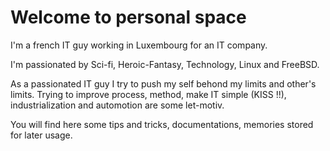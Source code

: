 # Welcome to personal space

I'm a french IT guy working in Luxembourg for an IT company.

I'm passionated by Sci-fi, Heroic-Fantasy, Technology, Linux and FreeBSD.

As a passionated IT guy I try to push my self behond my limits and other's limits.
Trying to improve process, method, make IT simple (KISS !!), industrialization and automotion are some let-motiv.

You will find here some tips and tricks, documentations, memories stored for later usage.

